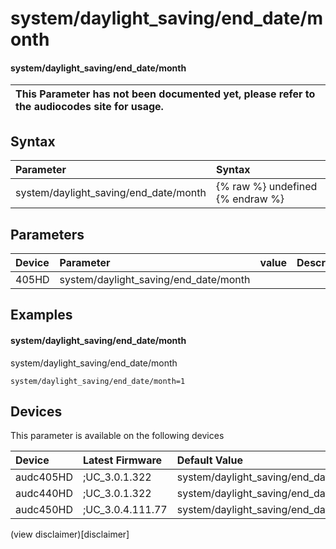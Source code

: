 ﻿---
description: system/daylight_saving/end_date/month
search: false
---

# system/daylight_saving/end_date/month

#### system/daylight_saving/end_date/month


| This Parameter has not been documented yet, please refer to the audiocodes site for usage.  |
| :--- |

## Syntax
| Parameter | Syntax |
| :--- | :--- |
|system/daylight_saving/end_date/month | {% raw %} undefined {% endraw %} |

## Parameters
|Device|Parameter|value|Description|
|:---|:---|:---|:---|
| 405HD | system/daylight_saving/end_date/month |  |  |

## Examples
#### system/daylight_saving/end_date/month

system/daylight_saving/end_date/month

```
system/daylight_saving/end_date/month=1
```

## Devices
This parameter is available on the following devices

| Device | Latest Firmware | Default Value |
|:---|:---|:---|
| audc405HD | ;UC_3.0.1.322 | system/daylight_saving/end_date/month=1 
| audc440HD | ;UC_3.0.1.322 | system/daylight_saving/end_date/month=1 
| audc450HD | ;UC_3.0.4.111.77 | system/daylight_saving/end_date/month=1 

(view disclaimer)[disclaimer]
